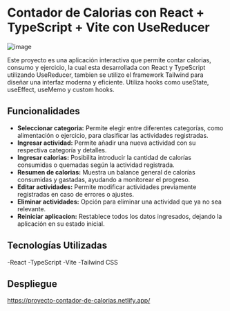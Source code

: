 # Contador de Calorias con React + TypeScript + Vite con UseReducer


![image](https://github.com/user-attachments/assets/a3caf4cf-84bd-4fb2-8c1a-0bbc8f8676a1)


Este proyecto es una aplicación interactiva que permite contar calorias, consumo y ejercicio, la cual esta desarrollada con React y TypeScript utilizando UseReducer, tambien se utilizo el framework Tailwind para diseñar una interfaz moderna y eficiente. Utiliza hooks como useState, useEffect, useMemo y custom hooks.

## Funcionalidades
- **Seleccionar categoria:** Permite elegir entre diferentes categorías, como alimentación o ejercicio, para clasificar las actividades registradas.
- **Ingresar actividad:** Permite añadir una nueva actividad con su respectiva categoría y detalles.
- **Ingresar calorias:** Posibilita introducir la cantidad de calorías consumidas o quemadas según la actividad registrada.
- **Resumen de calorias:** Muestra un balance general de calorías consumidas y gastadas, ayudando a monitorear el progreso.
- **Editar actividades:** Permite modificar actividades previamente registradas en caso de errores o ajustes.
- **Eliminar actividades:** Opción para eliminar una actividad que ya no sea relevante.
- **Reiniciar aplicacion:** Restablece todos los datos ingresados, dejando la aplicación en su estado inicial.

## Tecnologías Utilizadas
-React
-TypeScript
-Vite
-Tailwind CSS

## Despliegue
https://proyecto-contador-de-calorias.netlify.app/

